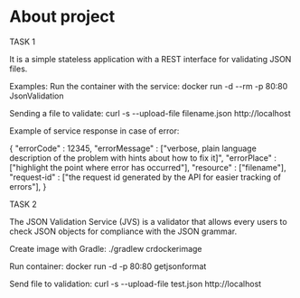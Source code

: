 # About project

TASK 1

It is a simple stateless application with a REST interface for validating JSON files.



Examples:
Run the container with the service:
docker run -d --rm -p 80:80 JsonValidation


Sending a file to validate:
curl -s --upload-file filename.json http://localhost

Example of service response in case of error:

{
 "errorCode"  : 12345,
 "errorMessage" : ["verbose, plain language description of the problem with hints about how to fix it]",
 "errorPlace" : ["highlight the point where error has occurred"],
 "resource"   : ["filename"],
 "request-id" : ["the request id generated by the API for easier tracking of errors"],
}


TASK 2

The JSON Validation Service (JVS) is a validator that allows every users to check JSON objects for compliance with the JSON grammar.

Create image with Gradle: ./gradlew crdockerimage

Run container: docker run -d -p 80:80 getjsonformat

Send file to validation: curl -s --upload-file test.json http://localhost
